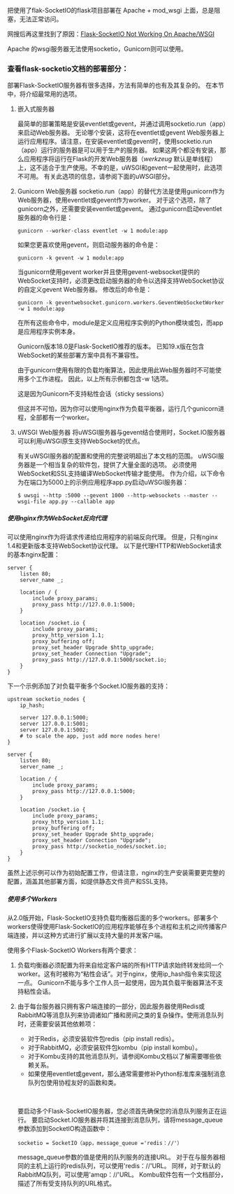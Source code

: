 把使用了flak-SocketIO的flask项目部署在 Apache + mod_wsgi 上面，总是阻塞，无法正常访问。

网搜后再这里找到了原因：[Flask-SocketIO Not Working On Apache/WSGI](https://stackoverflow.com/questions/29921671/flask-socketio-not-working-on-apache-wsgi) 

Apache 的wsgi服务器无法使用socketio，Gunicorn则可以使用。

### 查看flask-socketio文档的部署部分：

部署Flask-SocketIO服务器有很多选择，方法有简单的也有及其复杂的。 在本节中，将介绍最常用的选项。

1. 嵌入式服务器

   最简单的部署策略是安装eventlet或gevent，并通过调用socketio.run（app）来启动Web服务器。 无论哪个安装，这将在eventlet或gevent Web服务器上运行应用程序。请注意，在安装eventlet或gevent时，使用socketio.run（app）运行的服务器是可以用于生产的服务器。 如果这两个都没有安装，那么应用程序将运行在Flask的开发Web服务器（*werkzeug* 默认是单线程）上，这不适合于生产使用。不幸的是，uWSGI和gevent一起使用时，此选项不可用。 有关此选项的信息，请参阅下面的uWSGI部分。

2. Gunicorn Web服务器
   socketio.run（app）的替代方法是使用gunicorn作为Web服务器，使用eventlet或gevent作为worker。 对于这个选项，除了gunicorn之外，还需要安装eventlet或gevent。 通过gunicorn启动eventlet服务器的命令行是：

   ```
   gunicorn --worker-class eventlet -w 1 module:app
   ```

   如果您更喜欢使用gevent，则启动服务器的命令是：

   ```
   gunicorn -k gevent -w 1 module:app
   ```

   当gunicorn使用gevent worker并且使用gevent-websocket提供的WebSocket支持时，必须更改启动服务器的命令以选择支持WebSocket协议的自定义gevent Web服务器。 修改后的命令是：

   ```
   gunicorn -k geventwebsocket.gunicorn.workers.GeventWebSocketWorker -w 1 module:app
   ```

   在所有这些命令中，module是定义应用程序实例的Python模块或包，而app是应用程序实例本身。

   Gunicorn版本18.0是Flask-SocketIO推荐的版本。 已知19.x版在包含WebSocket的某些部署方案中具有不兼容性。

   由于gunicorn使用有限的负载均衡算法，因此使用此Web服务器时不可能使用多个工作进程。 因此，以上所有示例都包含-w 1选项。

   这是因为Gunicorn不支持粘性会话（sticky sessions）

   但这并不可怕，因为你可以使用nginx作为负载平衡器，运行几个gunicorn进程，全部都有一个worker。

3. uWSGI Web服务器
   将uWSGI服务器与gevent结合使用时，Socket.IO服务器可以利用uWSGI原生支持WebSocket的优点。

   有关uWSGI服务器的配置和使用的完整说明超出了本文档的范围。 uWSGI服务器是一个相当复杂的软件包，提供了大量全面的选项。 必须使用WebSocket和SSL支持编译WebSocket传输才能使用。 作为介绍，以下命令为在端口为5000上的示例应用程序app.py启动uWSGI服务器：

   ```
   $ uwsgi --http :5000 --gevent 1000 --http-websockets --master --wsgi-file app.py --callable app
   ```

##### 使用nginx作为WebSocket反向代理

可以使用nginx作为将请求传递给应用程序的前端反向代理。 但是，只有nginx 1.4和更新版本支持WebSocket协议代理。 以下是代理HTTP和WebSocket请求的基本nginx配置：

```
server {
    listen 80;
    server_name _;

    location / {
        include proxy_params;
        proxy_pass http://127.0.0.1:5000;
    }

    location /socket.io {
        include proxy_params;
        proxy_http_version 1.1;
        proxy_buffering off;
        proxy_set_header Upgrade $http_upgrade;
        proxy_set_header Connection "Upgrade";
        proxy_pass http://127.0.0.1:5000/socket.io;
    }
}
```

下一个示例添加了对负载平衡多个Socket.IO服务器的支持：

```
upstream socketio_nodes {
    ip_hash;

    server 127.0.0.1:5000;
    server 127.0.0.1:5001;
    server 127.0.0.1:5002;
    # to scale the app, just add more nodes here!
}

server {
    listen 80;
    server_name _;

    location / {
        include proxy_params;
        proxy_pass http://127.0.0.1:5000;
    }

    location /socket.io {
        include proxy_params;
        proxy_http_version 1.1;
        proxy_buffering off;
        proxy_set_header Upgrade $http_upgrade;
        proxy_set_header Connection "Upgrade";
        proxy_pass http://socketio_nodes/socket.io;
    }
}
```

虽然上述示例可以作为初始配置工作，但请注意，nginx的生产安装需要更完整的配置，涵盖其他部署方面，如提供静态文件资产和SSL支持。



##### 使用多个Workers

从2.0版开始，Flask-SocketIO支持负载均衡器后面的多个workers。部署多个workers使得使用Flask-SocketIO的应用程序能够在多个进程和主机之间传播客户端连接，并以这种方式进行扩展以支持大量的并发客户端。

使用多个Flask-SocketIO Workers有两个要求：

1. 负载均衡器必须配置为将来自给定客户端的所有HTTP请求始终转发给同一个worker。这有时被称为“粘性会话”。对于nginx，使用ip_hash指令来实现这一点。 Gunicorn不能与多个工作人员一起使用，因为其负载平衡器算法不支持粘性会话。

2. 由于每台服务器只拥有客户端连接的一部分，因此服务器使用Redis或RabbitMQ等消息队列来协调诸如广播和房间之类的复杂操作。使用消息队列时，还需要安装其他依赖项：

   - 对于Redis，必须安装软件包redis（pip install redis）。
   - 对于RabbitMQ，必须安装软件包kombu（pip install kombu）。
   - 对于Kombu支持的其他消息队列，请参阅Kombu文档以了解需要哪些依赖关系。
   - 如果使用eventlet或gevent，那么通常需要修补Python标准库来强制消息队列包使用协程友好的函数和类。

   ​

   要启动多个Flask-SocketIO服务器，您必须首先确保您的消息队列服务正在运行。 要启动Socket.IO服务器并将其连接到消息队列，请将message_queue参数添加到SocketIO构造函数中：

   ```
   socketio = SocketIO（app，message_queue ='redis：//'）
   ```

   message_queue参数的值是使用的队列服务的连接URL。 对于在与服务器相同的主机上运行的redis队列，可以使用'redis：//'URL。 同样，对于默认的RabbitMQ队列，可以使用'amqp：//'URL。 Kombu软件包有一个文档部分，描述了所有受支持队列的URL格式。



